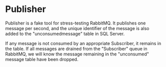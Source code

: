 # Publisher

Publisher is a fake tool for stress-testing RabbitMQ.  It publishes one message per second, and the unique identifier of the message is also added to the "unconsumedmessage" table in SQL Server.

If any message is not consumed by an appropriate Subscriber, it remains in the table.  If all messages are drained from the "Subscriber" queue in RabbitMQ, we will know the message remaining in the "unconsumed" message table have been dropped.
